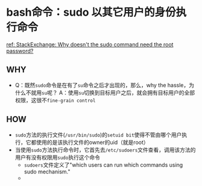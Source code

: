 # bash命令：sudo 以其它用户的身份执行命令
[ref: StackExchange: Why doesn't the sudo command need the root password?](https://unix.stackexchange.com/questions/150718/why-doesnt-the-sudo-command-need-the-root-password#comment354577_151272)  


## WHY  
- Q：既然`sudo`命令是在有了`su`命令之后才出现的，那么，why the hassle，为什么不就用`su`呢？ 
  A：使用`su`切换到目标用户之后，就会拥有目标用户的全部权限，这很不`fine-grain control`  
## HOW 
- `sudo`方法的执行文件(`/usr/bin/sudo`)的`setuid bit`使得不管由哪个用户执行，它都使用的是该执行文件的owner的uid（就是root）  
- 当使用`sudo`方法执行命令时，它首先去`/etc/sudoers`文件查看，调用该方法的用户有没有权限用`sudo`执行这个命令  
  - `sudoers`文件定义了"which users can run which commands using sudo mechanism."  
  - 
  
